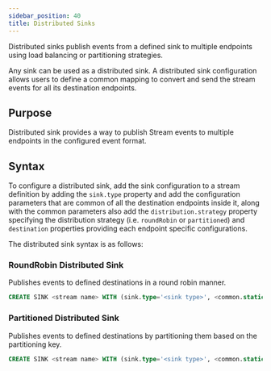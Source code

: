 ```yaml
---
sidebar_position: 40
title: Distributed Sinks
---
```


Distributed sinks publish events from a defined sink to multiple endpoints using load balancing or partitioning strategies.

Any sink can be used as a distributed sink. A distributed sink configuration allows users to define a common mapping to convert
and send the stream events for all its destination endpoints.

## Purpose

Distributed sink provides a way to publish Stream events to multiple endpoints in the configured event format.

## Syntax

To configure a distributed sink, add the sink configuration to a stream definition by adding the `sink.type` property and add the configuration parameters that are common of all the destination endpoints inside it, along with the common parameters also add the `distribution.strategy` property specifying the distribution strategy (i.e. `roundRobin` or `partitioned`) and `destination` properties providing each endpoint specific configurations.

The distributed sink syntax is as follows:

### RoundRobin Distributed Sink

Publishes events to defined destinations in a round robin manner.

```sql
CREATE SINK <stream name> WITH (sink.type='<sink type>', <common.static.key>='<value>', <common.dynamic.key>='{{<value>}}', map.type='<map type>', <static.key>='<value>', <dynamic.key>='{{<value>}}', map.payload='<payload mapping>' distribution.strategy='roundRobin', destination.<key>='<value>', destination.<key>='<value>') (<attribute1> <type>, <attributeN> <type>);
```

### Partitioned Distributed Sink

Publishes events to defined destinations by partitioning them based on the partitioning key.

```sql
CREATE SINK <stream name> WITH (sink.type='<sink type>', <common.static.key>='<value>', <common.dynamic.key>='{{<value>}}', map.type='<map type>', <static.key>='<value>', <dynamic.key>='{{<value>}}', map.payload='<payload mapping>', distribution.strategy='partitioned', partitionKey='<partition key>', destination.<key>='<value>', destination.<key>='<value>') (<attribute1> <type>, <attributeN> <type>);
```
